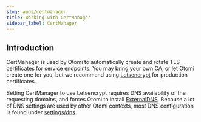 ```yaml
---
slug: apps/certmanager
title: Working with CertManager
sidebar_label: CertManager
---
```


## Introduction

CertManager is used by Otomi to automatically create and rotate TLS certificates for service endpoints. You may bring your own CA, or let Otomi create one for you, but we recommend using [Letsencrypt](https://letsencrypt.org) for production certificates.

Setting CertManager to use Letsencrypt requires DNS availability of the requesting domains, and forces Otomi to install [ExternalDNS](external-dns). Because a lot of DNS settings are used by other Otomi contexts, most DNS configuration is found under [settings/dns](/docs/console/settings#dns).
